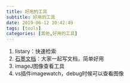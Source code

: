 ```yaml
---
title: 好用的工具
subtitle: 好用的工具
date: 2019-06-12 10:42:49
tags: [tools]
categories: [其他,好用的工具]
---
```




1. listary：快速检索
2. [石墨文档](https://shimo.im/desktop)：大家一起写文档，简单好用
3. imageJ图像查看工具
4. vs插件imagewatch，debug时候可以查看图像